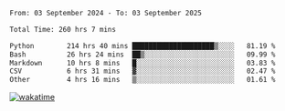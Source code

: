 <!--START_SECTION:waka-->

```txt
From: 03 September 2024 - To: 03 September 2025

Total Time: 260 hrs 7 mins

Python        214 hrs 40 mins ████████████████████▒░░░░   81.19 %
Bash          26 hrs 24 mins  ██▒░░░░░░░░░░░░░░░░░░░░░░   09.99 %
Markdown      10 hrs 8 mins   █░░░░░░░░░░░░░░░░░░░░░░░░   03.83 %
CSV           6 hrs 31 mins   ▓░░░░░░░░░░░░░░░░░░░░░░░░   02.47 %
Other         4 hrs 16 mins   ▒░░░░░░░░░░░░░░░░░░░░░░░░   01.61 %
```

<!--END_SECTION:waka-->
[![wakatime](https://wakatime.com/badge/user/5f89a63a-5294-4958-ad30-2b3455e63f2a.svg)](https://wakatime.com/@5f89a63a-5294-4958-ad30-2b3455e63f2a)
